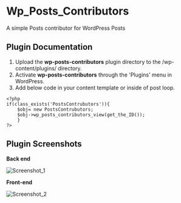 # Wp_Posts_Contributors
A simple Posts contributor for WordPress Posts

## Plugin Documentation
1. Upload the **wp-posts-contributors** plugin directory to the /wp-content/plugins/ directory.
2. Activate **wp-posts-contributors** through the 'Plugins' menu in WordPress.
3. Add below code in your content template or inside of post loop.

```
<?php
if(class_exists('PostsContrubutors')){
	$obj= new PostsContrubutors;
	$obj->wp_posts_contributors_view(get_the_ID());
	}
?>
 ```
## Plugin Screenshots

**Back end**

![Screenshot_1](https://user-images.githubusercontent.com/6370697/61773626-f1c14700-ae16-11e9-85f0-f2c6624a4863.png)


**Front-end** 

![Screenshot_2](https://user-images.githubusercontent.com/6370697/61777204-61870000-ae1e-11e9-96a1-1f5779c5b273.png)

